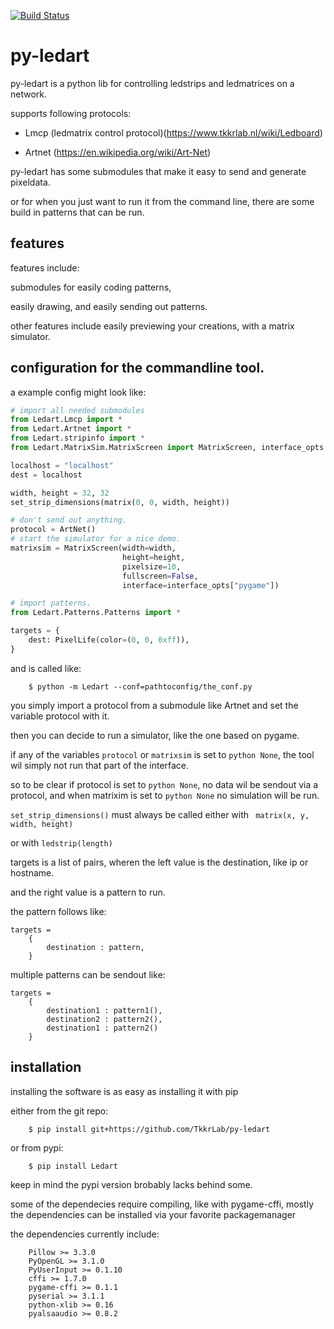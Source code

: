 [![Build Status](https://travis-ci.org/TkkrLab/py-ledart.svg?branch=master)](https://travis-ci.org/TkkrLab/py-ledart)

py-ledart
==========
py-ledart is a python lib for controlling ledstrips and ledmatrices on a network.

supports following protocols:

* Lmcp (ledmatrix control protocol)(https://www.tkkrlab.nl/wiki/Ledboard)

* Artnet (https://en.wikipedia.org/wiki/Art-Net)


py-ledart has some submodules that make it easy to send and generate pixeldata.

or for when you just want to run it from the command line, 
there are some build in patterns that can be run.

## features
features include:

submodules for easily coding patterns,

easily drawing, and easily sending out patterns.

other features include easily previewing your creations, with a matrix simulator.


## configuration for the commandline tool.
a example config might look like:
```python
# import all needed submodules
from Ledart.Lmcp import *
from Ledart.Artnet import *
from Ledart.stripinfo import *
from Ledart.MatrixSim.MatrixScreen import MatrixScreen, interface_opts

localhost = "localhost"
dest = localhost

width, height = 32, 32
set_strip_dimensions(matrix(0, 0, width, height))

# don't send out anything.
protocol = ArtNet()
# start the simulator for a nice demo.
matrixsim = MatrixScreen(width=width,
                         height=height,
                         pixelsize=10,
                         fullscreen=False,
                         interface=interface_opts["pygame"])

# import patterns.
from Ledart.Patterns.Patterns import *

targets = {
    dest: PixelLife(color=(0, 0, 0xff)),
}

```
and is called like:
```
    $ python -m Ledart --conf=pathtoconfig/the_conf.py
```

you simply import a protocol from a submodule like Artnet and set the variable protocol with it.

then you can decide to run a simulator, like the one based on pygame.

if any of the variables ``` protocol ``` or ``` matrixsim ``` is set to ```python None```, the tool wil simply not run that part of the interface.

so to be clear if protocol is set to ```python None```, no data wil be sendout via a protocol,
and when matrixim is set to ```python None``` no simulation will be run.

``` set_strip_dimensions() ``` must always be called either with ``` matrix(x, y, width, height)```

or with ``` ledstrip(length) ```

targets is a list of pairs,
wheren the left value is the destination, like ip or hostname.

and the right value is a pattern to run.

the pattern follows like:
```
targets = 
    {
        destination : pattern,
    }
```

multiple patterns can be sendout like:

```
targets = 
    {
        destination1 : pattern1(),
        destination2 : pattern2(),
        destination1 : pattern2()
    }
```

## installation
installing the software is as easy as installing it with pip

either from the git repo:
```
    $ pip install git+https://github.com/TkkrLab/py-ledart
```

or from pypi:
```
    $ pip install Ledart
```
keep in mind the pypi version brobably lacks behind some.

some of the dependecies require compiling,
like with pygame-cffi,
mostly the dependencies can be installed via your favorite
packagemanager

the dependencies currently include:
```
    Pillow >= 3.3.0
    PyOpenGL >= 3.1.0
    PyUserInput >= 0.1.10
    cffi >= 1.7.0
    pygame-cffi >= 0.1.1
    pyserial >= 3.1.1
    python-xlib >= 0.16
    pyalsaaudio >= 0.8.2
```